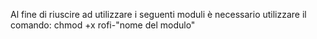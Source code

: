 Al fine di riuscire ad utilizzare i seguenti moduli è necessario utilizzare il comando:
chmod +x rofi-"nome del modulo"